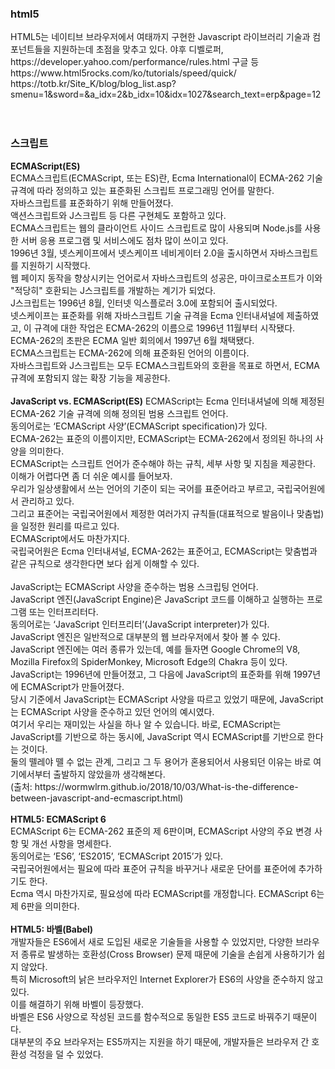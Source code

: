 <h3>html5</h3>
HTML5는 네이티브 브라우저에서 여태까지 구현한 Javascript 라이브러리 기술과 컴포넌트들을 지원하는데 초점을 맞추고 있다. 
야후 디벨로퍼, https://developer.yahoo.com/performance/rules.html
구글 등https://www.html5rocks.com/ko/tutorials/speed/quick/
<br>
https://totb.kr/Site_K/blog/blog_list.asp?smenu=1&sword=&a_idx=2&b_idx=10&idx=1027&search_text=erp&page=12

<br>
<br>
<br>
<h3>스크립트</h3>
<b>ECMAScript(ES)</b><br>
ECMA스크립트(ECMAScript, 또는 ES)란, Ecma International이 ECMA-262 기술 규격에 따라 정의하고 있는 표준화된 스크립트 프로그래밍 언어를 말한다. <br>
자바스크립트를 표준화하기 위해 만들어졌다. <br>
액션스크립트와 J스크립트 등 다른 구현체도 포함하고 있다. <br>
ECMA스크립트는 웹의 클라이언트 사이드 스크립트로 많이 사용되며 Node.js를 사용한 서버 응용 프로그램 및 서비스에도 점차 많이 쓰이고 있다. <br>
1996년 3월, 넷스케이프에서 넷스케이프 네비게이터 2.0을 출시하면서 자바스크립트를 지원하기 시작했다. <br>
웹 페이지 동작을 향상시키는 언어로서 자바스크립트의 성공은, 마이크로소프트가 이와 "적당히" 호환되는 J스크립트를 개발하는 계기가 되었다. <br>
J스크립트는 1996년 8월, 인터넷 익스플로러 3.0에 포함되어 출시되었다.<br>
넷스케이프는 표준화를 위해 자바스크립트 기술 규격을 Ecma 인터내셔널에 제출하였고, 
이 규격에 대한 작업은 ECMA-262의 이름으로 1996년 11월부터 시작됐다. <br>
ECMA-262의 초판은 ECMA 일반 회의에서 1997년 6월 채택됐다. <br>
ECMA스크립트는 ECMA-262에 의해 표준화된 언어의 이름이다. <br>
자바스크립트와 J스크립트는 모두 ECMA스크립트와의 호환을 목표로 하면서, ECMA 규격에 포함되지 않는 확장 기능을 제공한다. <br>
<br>
<b>JavaScript vs. ECMAScript(ES)</b> 
ECMAScript는 Ecma 인터내셔널에 의해 제정된 ECMA-262 기술 규격에 의해 정의된 범용 스크립트 언어다. <br>
동의어로는 ‘ECMAScript 사양’(ECMAScript specification)가 있다.</br>
ECMA-262는 표준의 이름이지만, ECMAScript는 ECMA-262에서 정의된 하나의 사양을 의미한다. <br>
ECMAScript는 스크립트 언어가 준수해야 하는 규칙, 세부 사항 및 지침을 제공한다.<br>
이해가 어렵다면 좀 더 쉬운 예시를 들어보자. </br>
우리가 일상생활에서 쓰는 언어의 기준이 되는 국어를 표준어라고 부르고, 국립국어원에서 관리하고 있다. <br>
그리고 표준어는 국립국어원에서 제정한 여러가지 규칙들(대표적으로 발음이나 맞춤법)을 일정한 원리를 따르고 있다.<br>
ECMAScript에서도 마찬가지다. <br>
국립국어원은 Ecma 인터내셔널, ECMA-262는 표준어고, ECMAScript는 맞춤법과 같은 규칙으로 생각한다면 보다 쉽게 이해할 수 있다.<br>
<br>
JavaScript는 ECMAScript 사양을 준수하는 범용 스크립팅 언어다. <br>
JavaScript 엔진(JavaScript Engine)은 JavaScript 코드를 이해하고 실행하는 프로그램 또는 인터프리터다. <br>
동의어로는 ‘JavaScript 인터프리터’(JavaScript interpreter)가 있다. <br>
JavaScript 엔진은 일반적으로 대부분의 웹 브라우저에서 찾아 볼 수 있다. <br>
JavaScript 엔진에는 여러 종류가 있는데, 예를 들자면 Google Chrome의 V8, Mozilla Firefox의 SpiderMonkey, Microsoft Edge의 Chakra 등이 있다. <br>
JavaScript는 1996년에 만들어졌고, 그 다음에 JavaScript의 표준화를 위해 1997년에 ECMAScript가 만들어졌다. <br>
당시 기준에서 JavaScript는 ECMAScript 사양을 따르고 있었기 때문에, JavaScript는 ECMAScript 사양을 준수하고 있던 언어의 예시였다. <br>
여기서 우리는 재미있는 사실을 하나 알 수 있습니다. 바로, ECMAScript는 JavaScript를 기반으로 하는 동시에, JavaScript 역시 ECMAScript를 기반으로 한다는 것이다. <br>
둘의 뗄레야 뗄 수 없는 관계, 그리고 그 두 용어가 혼용되어서 사용되던 이유는 바로 여기에서부터 출발하지 않았을까 생각해본다. <br>
(출처: https://wormwlrm.github.io/2018/10/03/What-is-the-difference-between-javascript-and-ecmascript.html) <br>
<br>
<b>HTML5: ECMAScript 6</b><br>
ECMAScript 6는 ECMA-262 표준의 제 6판이며, ECMAScript 사양의 주요 변경 사항 및 개선 사항을 명세한다.<br>
동의어로는 ‘ES6’, ‘ES2015’, ‘ECMAScript 2015’가 있다.<br>
국립국어원에서는 필요에 따라 표준어 규칙을 바꾸거나 새로운 단어를 표준어에 추가하기도 한다. <br>
Ecma 역시 마찬가지로, 필요성에 따라 ECMAScript를 개정합니다. ECMAScript 6는 제 6판을 의미한다. <br>
<br>
<b>HTML5: 바벨(Babel)</b><br>
개발자들은 ES6에서 새로 도입된 새로운 기술들을 사용할 수 있었지만, 다양한 브라우저 종류로 발생하는 호환성(Cross Browser) 문제 때문에 기술을 손쉽게 사용하기가 쉽지 않았다. <br>
특히 Microsoft의 낡은 브라우저인 Internet Explorer가 ES6의 사양을 준수하지 않고 있다. <br>
이를 해결하기 위해 바벨이 등장했다. <br>
바벨은 ES6 사양으로 작성된 코드를 함수적으로 동일한 ES5 코드로 바꿔주기 때문이다. <br>
대부분의 주요 브라우저는 ES5까지는 지원을 하기 때문에, 개발자들은 브라우저 간 호환성 걱정을 덜 수 있었다. <br>
<br>
<br>
